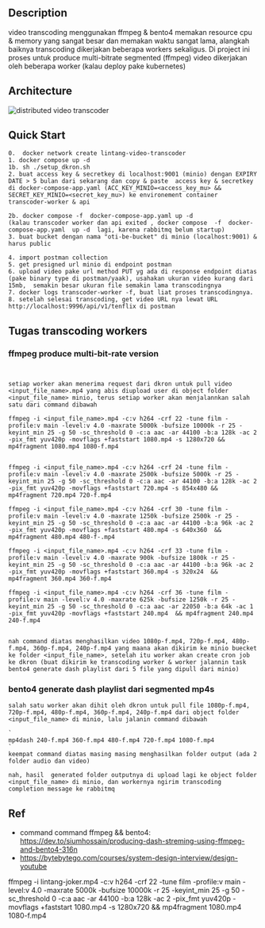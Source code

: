 
## Description
video transcoding menggunakan ffmpeg & bento4 memakan resource cpu & memory yang sangat besar dan memakan waktu sangat lama, alangkah baiknya transcoding dikerjakan beberapa workers sekaligus. Di project ini proses untuk produce multi-bitrate segmented (ffmpeg) video dikerjakan oleh beberapa worker (kalau deploy pake kubernetes)

## Architecture
![distributed video transcoder](https://res.cloudinary.com/dex4u3rw4/image/upload/v1715497709/distributed_video_transcoer/distributed_video_transcoder_6_ymqm3w.png)


## Quick Start
```
0.  docker network create lintang-video-transcoder 
1. docker compose up -d 
1b. sh ./setup_dkron.sh
2. buat access key & secretkey di localhost:9001 (minio) dengan EXPIRY DATE > 5 bulan dari sekarang dan copy & paste  access key & secretkey  di docker-compose-app.yaml (ACC_KEY_MINIO=<access_key_mu> &&
SECRET_KEY_MINIO=<secret_key_mu>) ke environement container transcoder-worker & api

2b. docker compose -f  docker-compose-app.yaml up -d   
(kalau transcoder worker dan api exited , docker compose  -f  docker-compose-app.yaml  up -d  lagi, karena rabbitmq belum startup)
3. buat bucket dengan nama "oti-be-bucket" di minio (localhost:9001) & harus public 

4. import postman collection
5. get presigned url minio di endpoint postman
6. upload video pake url method PUT yg ada di response endpoint diatas  (pake binary type di postman/yaak), usahakan ukuran video kurang dari 15mb,  semakin besar ukuran file semakin lama transcodingnya
7. docker logs transcoder-worker -f, buat liat proses transcodingnya. 
8. setelah selesai transcoding, get video URL nya lewat URL http://localhost:9996/api/v1/tenflix di postman
```

## Tugas transcoding workers
### ffmpeg produce multi-bit-rate version
```


setiap worker akan menerima request dari dkron untuk pull video  <input_file_name>.mp4 yang abis diupload user di object folder <input_file_name> minio, terus setiap worker akan menjalannkan salah satu dari command dibawah

ffmpeg -i <input_file_name>.mp4 -c:v h264 -crf 22 -tune film -profile:v main -level:v 4.0 -maxrate 5000k -bufsize 10000k -r 25 -keyint_min 25 -g 50 -sc_threshold 0 -c:a aac -ar 44100 -b:a 128k -ac 2 -pix_fmt yuv420p -movflags +faststart 1080.mp4 -s 1280x720 && mp4fragment 1080.mp4 1080-f.mp4


ffmpeg -i <input_file_name>.mp4 -c:v h264 -crf 24 -tune film -profile:v main -level:v 4.0 -maxrate 2500k -bufsize 5000k -r 25 -keyint_min 25 -g 50 -sc_threshold 0 -c:a aac -ar 44100 -b:a 128k -ac 2 -pix_fmt yuv420p -movflags +faststart 720.mp4 -s 854x480 && mp4fragment 720.mp4 720-f.mp4

ffmpeg -i <input_file_name>.mp4 -c:v h264 -crf 30 -tune film -profile:v main -level:v 4.0 -maxrate 1250k -bufsize 2500k -r 25 -keyint_min 25 -g 50 -sc_threshold 0 -c:a aac -ar 44100 -b:a 96k -ac 2 -pix_fmt yuv420p -movflags +faststart 480.mp4 -s 640x360  && mp4fragment 480.mp4 480-f-.mp4

ffmpeg -i <input_file_name>.mp4 -c:v h264 -crf 33 -tune film -profile:v main -level:v 4.0 -maxrate 900k -bufsize 1800k -r 25 -keyint_min 25 -g 50 -sc_threshold 0 -c:a aac -ar 44100 -b:a 96k -ac 2 -pix_fmt yuv420p -movflags +faststart 360.mp4 -s 320x24  && mp4fragment 360.mp4 360-f.mp4
 
ffmpeg -i <input_file_name>.mp4 -c:v h264 -crf 36 -tune film -profile:v main -level:v 4.0 -maxrate 625k -bufsize 1250k -r 25 -keyint_min 25 -g 50 -sc_threshold 0 -c:a aac -ar 22050 -b:a 64k -ac 1 -pix_fmt yuv420p -movflags +faststart 240.mp4  && mp4fragment 240.mp4 240-f.mp4


nah command diatas menghasilkan video 1080p-f.mp4, 720p-f.mp4, 480p-f.mp4, 360p-f.mp4, 240p-f.mp4 yang maana akan dikirim ke minio buecket ke folder <input_file_name>, setelah itu worker akan create cron job ke dkron (buat dikirim ke transcoding worker & worker jalannin task bento4 generate dash playlist dari 5 file yang dipull dari minio)

```


### bento4 generate dash playlist dari segmented mp4s
```
salah satu worker akan dihit oleh dkron untuk pull file 1080p-f.mp4, 720p-f.mp4, 480p-f.mp4, 360p-f.mp4, 240p-f.mp4 dari object folder <input_file_name> di minio, lalu jalanin command dibawah 

`
mp4dash 240-f.mp4 360-f.mp4 480-f.mp4 720-f.mp4 1080-f.mp4
`
keempat command diatas masing masing menghasilkan folder output (ada 2 folder audio dan video)

nah, hasil  generated folder outputnya di upload lagi ke object folder <input_file_name> di minio, dan workernya ngirim transcoding completion message ke rabbitmq 

```


## Ref
- command command ffmpeg && bento4: https://dev.to/siumhossain/producing-dash-streming-using-ffmpeg-and-bento4-316n
-  https://bytebytego.com/courses/system-design-interview/design-youtube






ffmpeg -i lintang-joker.mp4 -c:v h264 -crf 22 -tune film -profile:v main -level:v 4.0 -maxrate 5000k -bufsize 10000k -r 25 -keyint_min 25 -g 50 -sc_threshold 0 -c:a aac -ar 44100 -b:a 128k -ac 2 -pix_fmt yuv420p -movflags +faststart 1080.mp4 -s 1280x720 && mp4fragment 1080.mp4 1080-f.mp4
